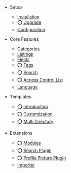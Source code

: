 - Setup
	- [Installation]({{version}}/installation)
	- ⭕️ [Upgrade]({{version}}/upgrade)
	- [Configuration]({{version}}/configuration)

- Core Features
	- ️[Categories]({{version}}/categories)
	- [Listings]({{version}}/listings)
	- [Fields]({{version}}/fields)
	- ⭕️ [Tags]({{version}}/tags)
	- ⭕️ [Search]({{version}}/search)
	- ⭕️ [Access Control List]({{version}}/acl)
	- [Language]({{version}}/language)

- Templates
	- ⭕️ [Introduction]({{version}}/template)
	- ⭕️ [Customization]({{version}}/template-customization)
	- ⭕️ [Multi Directory]({{version}}/multi-directory)

- Extensions

	- ⭕️ [Modules]({{version}}/modules)
	- ⭕️ [Search Plugin]({{version}}/plugin-search)
	- ⭕️ [Profile Picture Plugin]({{version}}/profile-picture)
	- [Importer]({{version}}/importer)
